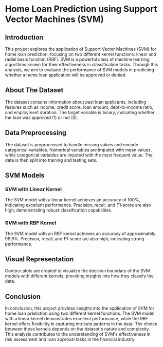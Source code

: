 # Home Loan Prediction using Support Vector Machines (SVM)

## Introduction
This project explores the application of Support Vector Machines (SVM) for home loan prediction, focusing on two different kernel functions: linear and radial basis function (RBF). SVM is a powerful class of machine learning algorithms known for their effectiveness in classification tasks. Through this analysis, we aim to evaluate the performance of SVM models in predicting whether a home loan application will be approved or denied.

## About The Dataset
The dataset contains information about past loan applicants, including features such as income, credit score, loan amount, debt-to-income ratio, and employment duration. The target variable is binary, indicating whether the loan was approved (1) or not (0).

## Data Preprocessing
The dataset is preprocessed to handle missing values and encode categorical variables. Numerical variables are imputed with mean values, while categorical variables are imputed with the most frequent value. The data is then split into training and testing sets.

## SVM Models
### SVM with Linear Kernel
The SVM model with a linear kernel achieves an accuracy of 100%, indicating excellent performance. Precision, recall, and F1-score are also high, demonstrating robust classification capabilities.

### SVM with RBF Kernel
The SVM model with an RBF kernel achieves an accuracy of approximately 98.6%. Precision, recall, and F1-score are also high, indicating strong performance.

## Visual Representation
Contour plots are created to visualize the decision boundary of the SVM models with different kernels, providing insights into how they classify the data.

## Conclusion
In conclusion, this project provides insights into the application of SVM for home loan prediction using two different kernel functions. The SVM model with a linear kernel demonstrates excellent performance, while the RBF kernel offers flexibility in capturing intricate patterns in the data. The choice between these kernels depends on the dataset's nature and complexity. This analysis contributes to the understanding of SVM's effectiveness in risk assessment and loan approval tasks in the financial industry.
